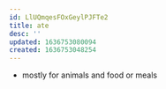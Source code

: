 ```yaml
---
id: LlUQmqesFOxGeylPJFTe2
title: ate
desc: ''
updated: 1636753080094
created: 1636753048254
---
```


- mostly for animals and food or meals
